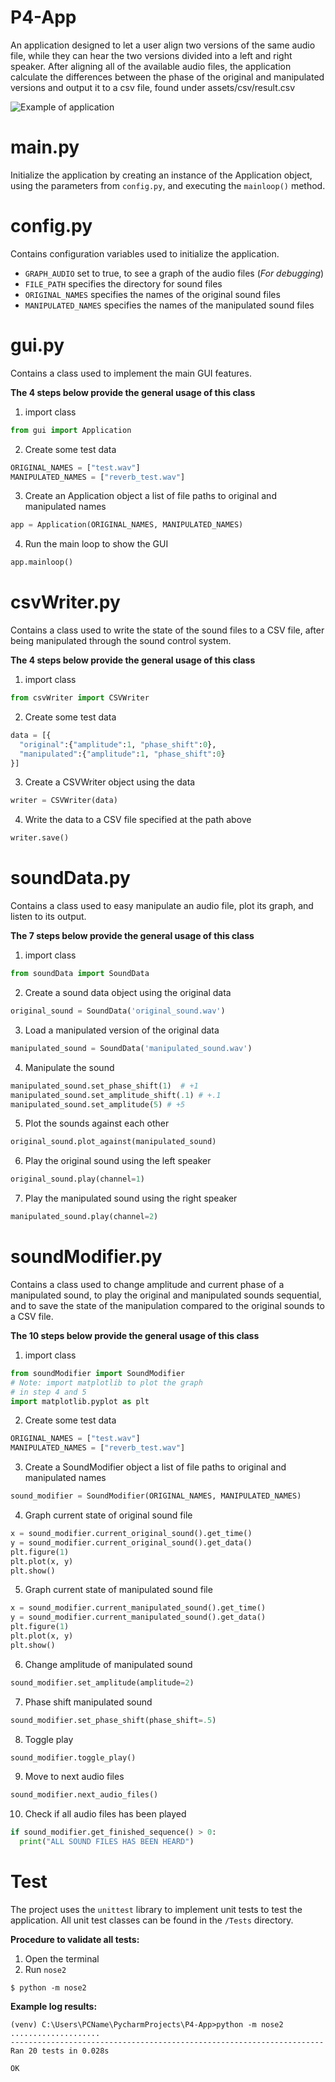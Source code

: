 # P4-App
An application designed to let a user align two versions 
of the same audio file, while they can hear the two versions 
divided into a left and right speaker. After aligning all of
the available audio files, the application calculate the
differences between the phase of the original and manipulated
versions and output it to a csv file, 
found under assets/csv/result.csv   

![Example of application](https://github.com/niiicolai/P4-App/blob/main/assets/images/ExampleImage.JPG?raw=true)

# main.py
Initialize the application by creating an instance of the Application object,
using the parameters from `config.py`, and executing the `mainloop()` method.

# config.py
Contains configuration variables used to initialize the application. 

* `GRAPH_AUDIO` set to true, to see a graph of the audio files (*For debugging*)
* `FILE_PATH` specifies the directory for sound files
* `ORIGINAL_NAMES` specifies the names of the original sound files
* `MANIPULATED_NAMES` specifies the names of the manipulated sound files

# gui.py
Contains a class used to implement the main GUI features.

**The 4 steps below provide the general usage of this class**

1. import class
```python
from gui import Application
```

2. Create some test data
```python
ORIGINAL_NAMES = ["test.wav"]
MANIPULATED_NAMES = ["reverb_test.wav"]
```

3. Create an Application object a list of file paths to original and manipulated names
```python
app = Application(ORIGINAL_NAMES, MANIPULATED_NAMES)
```

4. Run the main loop to show the GUI
```python
app.mainloop()
```

# csvWriter.py
Contains a class used to write the state of the sound files to a
CSV file, after being manipulated through the sound control system.

**The 4 steps below provide the general usage of this class**

1. import class
```python
from csvWriter import CSVWriter
```

2. Create some test data
```python
data = [{
  "original":{"amplitude":1, "phase_shift":0},
  "manipulated":{"amplitude":1, "phase_shift":0}
}]
```

3. Create a CSVWriter object using the data
```python
writer = CSVWriter(data)
```

4. Write the data to a CSV file specified at the path above
```python
writer.save()
```

# soundData.py
Contains a class used to easy manipulate an audio file,
plot its graph, and listen to its output.

**The 7 steps below provide the general usage of this class**

1. import class
```python
from soundData import SoundData
```

2. Create a sound data object using the original data
```python
original_sound = SoundData('original_sound.wav')
```

3. Load a manipulated version of the original data
```python
manipulated_sound = SoundData('manipulated_sound.wav')
```

4. Manipulate the sound
```python
manipulated_sound.set_phase_shift(1)  # +1
manipulated_sound.set_amplitude_shift(.1) # +.1
manipulated_sound.set_amplitude(5) # +5
```

5. Plot the sounds against each other
```python
original_sound.plot_against(manipulated_sound)
```

6. Play the original sound using the left speaker
```python
original_sound.play(channel=1)
```

7. Play the manipulated sound using the right speaker
```python
manipulated_sound.play(channel=2)
```

# soundModifier.py
Contains a class used to change amplitude and current phase of
a manipulated sound, to play the original and manipulated
sounds sequential, and to save the state of the manipulation
compared to the original sounds to a CSV file.

**The 10 steps below provide the general usage of this class**

1. import class
```python
from soundModifier import SoundModifier
# Note: import matplotlib to plot the graph
# in step 4 and 5
import matplotlib.pyplot as plt
```

2. Create some test data
```python
ORIGINAL_NAMES = ["test.wav"]
MANIPULATED_NAMES = ["reverb_test.wav"]
```

3. Create a SoundModifier object a list of file paths to original and manipulated names
```python
sound_modifier = SoundModifier(ORIGINAL_NAMES, MANIPULATED_NAMES)
```

4. Graph current state of original sound file
```python
x = sound_modifier.current_original_sound().get_time()
y = sound_modifier.current_original_sound().get_data()
plt.figure(1)
plt.plot(x, y)
plt.show()
```

5. Graph current state of manipulated sound file
```python
x = sound_modifier.current_manipulated_sound().get_time()
y = sound_modifier.current_manipulated_sound().get_data()
plt.figure(1)
plt.plot(x, y)
plt.show()
```

6. Change amplitude of manipulated sound
```python
sound_modifier.set_amplitude(amplitude=2)
```

7. Phase shift manipulated sound
```python
sound_modifier.set_phase_shift(phase_shift=.5)
```

8. Toggle play
```python
sound_modifier.toggle_play()
```

9. Move to next audio files
```python
sound_modifier.next_audio_files()
```

10. Check if all audio files has been played
```python
if sound_modifier.get_finished_sequence() > 0:
  print("ALL SOUND FILES HAS BEEN HEARD")
```

# Test
The project uses the `unittest` library to implement
unit tests to test the application. All unit test 
classes can be found in the `/Tests` directory.

**Procedure to validate all tests:**
1. Open the terminal
2. Run `nose2`
```
$ python -m nose2
```

**Example log results:**

```
(venv) C:\Users\PCName\PycharmProjects\P4-App>python -m nose2
....................
----------------------------------------------------------------------
Ran 20 tests in 0.028s

OK

```